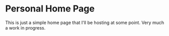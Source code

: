 # Personal Home Page

This is just a simple home page that I'll be hosting at some point. Very much a work in progress.
